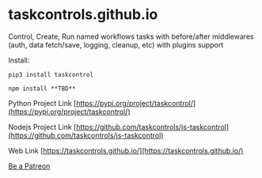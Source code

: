 # taskcontrols.github.io
Control, Create, Run named workflows tasks with before/after middlewares (auth, data fetch/save, logging, cleanup, etc) with plugins support

Install:

`pip3 install taskcontrol`

`npm install **TBD**`


Python Project Link
[https://pypi.org/project/taskcontrol/](https://pypi.org/project/taskcontrol/)


Nodejs Project Link
[https://github.com/taskcontrols/js-taskcontrol](https://github.com/taskcontrols/js-taskcontrol)

Web Link
[https://taskcontrols.github.io/](https://taskcontrols.github.io/)


[Be a Patreon](https://www.patreon.com/taskcontrols)

